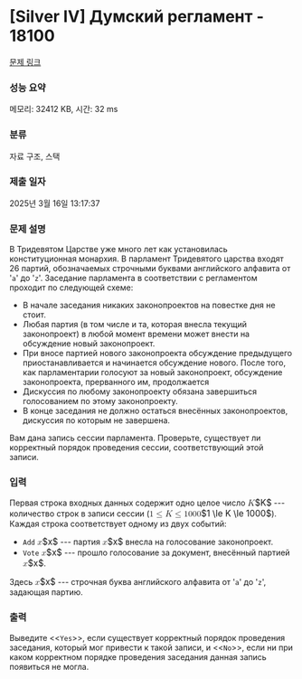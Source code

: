 # [Silver IV] Думский регламент - 18100 

[문제 링크](https://www.acmicpc.net/problem/18100) 

### 성능 요약

메모리: 32412 KB, 시간: 32 ms

### 분류

자료 구조, 스택

### 제출 일자

2025년 3월 16일 13:17:37

### 문제 설명

<p>В Тридевятом Царстве уже много лет как установилась конституционная монархия. В парламент Тридевятого царства входят 26 партий, обозначаемых строчными буквами английского алфавита от '<code>a</code>' до '<code>z</code>'. Заседание парламента в соответствии с регламентом проходит по следующей схеме:</p>

<ul>
	<li>В начале заседания никаких законопроектов на повестке дня не стоит.</li>
	<li>Любая партия (в том числе и та, которая внесла текущий законопроект) в любой момент времени может внести на обсуждение новый законопроект.</li>
	<li>При вносе партией нового законопроекта обсуждение предыдущего приостанавливается и начинается обсуждение нового. После того, как парламентарии голосуют за новый законопроект, обсуждение законопроекта, прерванного им, продолжается</li>
	<li>Дискуссия по любому законопроекту обязана завершиться голосованием по этому законопроекту.</li>
	<li>В конце заседания не должно остаться внесённых законопроектов, дискуссия по которым не завершена.</li>
</ul>

<p>Вам дана запись сессии парламента. Проверьте, существует ли корректный порядок проведения сессии, соответствующий этой записи.</p>

### 입력 

 <p>Первая строка входных данных содержит одно целое число <mjx-container class="MathJax" jax="CHTML" style="font-size: 109%; position: relative;"><mjx-math class="MJX-TEX" aria-hidden="true"><mjx-mi class="mjx-i"><mjx-c class="mjx-c1D43E TEX-I"></mjx-c></mjx-mi></mjx-math><mjx-assistive-mml unselectable="on" display="inline"><math xmlns="http://www.w3.org/1998/Math/MathML"><mi>K</mi></math></mjx-assistive-mml><span aria-hidden="true" class="no-mathjax mjx-copytext">$K$</span></mjx-container> --- количество строк в записи сессии (<mjx-container class="MathJax" jax="CHTML" style="font-size: 109%; position: relative;"><mjx-math class="MJX-TEX" aria-hidden="true"><mjx-mn class="mjx-n"><mjx-c class="mjx-c31"></mjx-c></mjx-mn><mjx-mo class="mjx-n" space="4"><mjx-c class="mjx-c2264"></mjx-c></mjx-mo><mjx-mi class="mjx-i" space="4"><mjx-c class="mjx-c1D43E TEX-I"></mjx-c></mjx-mi><mjx-mo class="mjx-n" space="4"><mjx-c class="mjx-c2264"></mjx-c></mjx-mo><mjx-mn class="mjx-n" space="4"><mjx-c class="mjx-c31"></mjx-c><mjx-c class="mjx-c30"></mjx-c><mjx-c class="mjx-c30"></mjx-c><mjx-c class="mjx-c30"></mjx-c></mjx-mn></mjx-math><mjx-assistive-mml unselectable="on" display="inline"><math xmlns="http://www.w3.org/1998/Math/MathML"><mn>1</mn><mo>≤</mo><mi>K</mi><mo>≤</mo><mn>1000</mn></math></mjx-assistive-mml><span aria-hidden="true" class="no-mathjax mjx-copytext">$1 \le K \le 1000$</span></mjx-container>). Каждая строка соответствует одному из двух событий:</p>

<ul>
	<li><code>Add</code> <mjx-container class="MathJax" jax="CHTML" style="font-size: 109%; position: relative;"><mjx-math class="MJX-TEX" aria-hidden="true"><mjx-mi class="mjx-i"><mjx-c class="mjx-c1D465 TEX-I"></mjx-c></mjx-mi></mjx-math><mjx-assistive-mml unselectable="on" display="inline"><math xmlns="http://www.w3.org/1998/Math/MathML"><mi>x</mi></math></mjx-assistive-mml><span aria-hidden="true" class="no-mathjax mjx-copytext">$x$</span></mjx-container> --- партия <mjx-container class="MathJax" jax="CHTML" style="font-size: 109%; position: relative;"><mjx-math class="MJX-TEX" aria-hidden="true"><mjx-mi class="mjx-i"><mjx-c class="mjx-c1D465 TEX-I"></mjx-c></mjx-mi></mjx-math><mjx-assistive-mml unselectable="on" display="inline"><math xmlns="http://www.w3.org/1998/Math/MathML"><mi>x</mi></math></mjx-assistive-mml><span aria-hidden="true" class="no-mathjax mjx-copytext">$x$</span></mjx-container> внесла на голосование законопроект.</li>
	<li><code>Vote</code> <mjx-container class="MathJax" jax="CHTML" style="font-size: 109%; position: relative;"><mjx-math class="MJX-TEX" aria-hidden="true"><mjx-mi class="mjx-i"><mjx-c class="mjx-c1D465 TEX-I"></mjx-c></mjx-mi></mjx-math><mjx-assistive-mml unselectable="on" display="inline"><math xmlns="http://www.w3.org/1998/Math/MathML"><mi>x</mi></math></mjx-assistive-mml><span aria-hidden="true" class="no-mathjax mjx-copytext">$x$</span></mjx-container> --- прошло голосование за документ, внесённый партией <mjx-container class="MathJax" jax="CHTML" style="font-size: 109%; position: relative;"><mjx-math class="MJX-TEX" aria-hidden="true"><mjx-mi class="mjx-i"><mjx-c class="mjx-c1D465 TEX-I"></mjx-c></mjx-mi></mjx-math><mjx-assistive-mml unselectable="on" display="inline"><math xmlns="http://www.w3.org/1998/Math/MathML"><mi>x</mi></math></mjx-assistive-mml><span aria-hidden="true" class="no-mathjax mjx-copytext">$x$</span></mjx-container>.</li>
</ul>

<p>Здесь <mjx-container class="MathJax" jax="CHTML" style="font-size: 109%; position: relative;"><mjx-math class="MJX-TEX" aria-hidden="true"><mjx-mi class="mjx-i"><mjx-c class="mjx-c1D465 TEX-I"></mjx-c></mjx-mi></mjx-math><mjx-assistive-mml unselectable="on" display="inline"><math xmlns="http://www.w3.org/1998/Math/MathML"><mi>x</mi></math></mjx-assistive-mml><span aria-hidden="true" class="no-mathjax mjx-copytext">$x$</span></mjx-container> --- строчная буква английского алфавита от '<code>a</code>' до '<code>z</code>', задающая партию.</p>

### 출력 

 <p>Выведите <<<code>Yes</code>>>, если существует корректный порядок проведения заседания, который мог привести к такой записи, и <<<code>No</code>>>, если ни при каком корректном порядке проведения заседания данная запись появиться не могла.</p>

